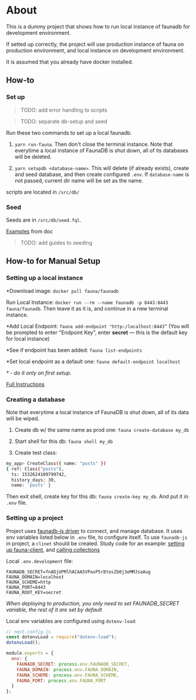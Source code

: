 # About

This is a dummy project that shows how to run local instance of faunadb for development environment.

If setted up correctly, the project will use production instance of fauna on production environment, and local instance on development environment.

It is assumed that you already have docker installed.

## How-to

### Set up

> TODO: add error handling to scripts

> TODO: separate db-setup and seed

Run these two commands to set up a local faunadb.

1. `yarn run-fauna`. Then don't close the terminal instance. Note that everytime a local instance of FaunaDB is shut down, all of its databases will be deleted.

2. `yarn setupdb <database-name>`. This will delete (if already exists), create and seed database, and then create configured `.env`. If `database-name` is not passed, current dir name will be set as the name.

scripts are located in `/src/db/`

### Seed

Seeds are in `/src/db/seed.fql`.

[Examples](https://docs.fauna.com/fauna/current/start/cloud#shell) from doc

> TODO: add guides to seeding

## How-to for Manual Setup

### Setting up a local instance

\*Download image: `docker pull fauna/faunadb`

Run Local Instance: `docker run --rm --name faunadb -p 8443:8443 fauna/faunadb`. Then leave it as it is, and continue in a new terminal instance.

\*Add Local Endpoint: `fauna add-endpoint "http:/localhost:8443”`
(You will be prompted to enter "Endpoint Key", enter **secret** — this is the default key for local instance)

\*See if endpoint has been added: `fauna list-endpoints`

\*Set local endpoint as a default one: `fauna default-endpoint localhost`

_\* - do it only on first setup._

[Full Instructions](https://gist.github.com/CaryBourgeois/ebe08f8819fc1904523e360746a94bae)

### Creating a database

Note that everytime a local instance of FaunaDB is shut down, all of its data will be wiped.

1. Create db w/ the same name as prod one: `fauna create-database my_db`

1. Start shell for this db: `fauna shell my_db`

1. Create test class:

```bash
my_app> CreateClass({ name: "posts" })
{ ref: Class("posts"),
  ts: 1532624109799742,
  history_days: 30,
  name: 'posts' }

```

Then exit shell, create key for this db: `fauna create-key my_db`. And put it in `.env` file.

### Setting up a project

Project uses [faunadb-js driver](https://github.com/fauna/faunadb-js) to connect, and manage database. It uses env variables listed below in `.env` file, to configure itself. To use `faunadb-js` in project, a `clinet` should be created. Study code for an example: [setting up fauna-client](https://github.com/tem-tem/faunadb-test/blob/master/src/helpers/faunaConfig.js), and [calling collections](https://github.com/tem-tem/faunadb-test/blob/5a7111151637b15e3b15ab5843a422d11791504e/pages/index.js#L10-L21)

Local `.env.development` file:

```.env
FAUNADB_SECRET=fnADjUPMlhACAA5VPaxP5r8tesZb0j3eMMJsaAug
FAUNA_DOMAIN=localhost
FAUNA_SCHEME=http
FAUNA_PORT=8443
FAUNA_ROOT_KEY=secret
```

_When deploying to production, you only need to set FAUNADB_SECRET variable, the rest of it are set by default_

Local env variables are configured using `dotenv-load`:

```js
// next.config.js
const dotenvLoad = require("dotenv-load");
dotenvLoad();

module.exports = {
  env: {
    FAUNADB_SECRET: process.env.FAUNADB_SECRET,
    FAUNA_DOMAIN: process.env.FAUNA_DOMAIN,
    FAUNA_SCHEME: process.env.FAUNA_SCHEME,
    FAUNA_PORT: process.env.FAUNA_PORT
  }
};
```
